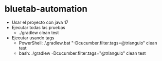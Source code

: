 # bluetab-automation

* Usar el proyecto con java 17
* Ejecutar todas las pruebas
  - ./gradlew clean test
* Ejecutar usando tags
  - PowerShell: .\gradlew.bat "-Dcucumber.filter.tags=@triangulo" clean test
  - bash: ./gradlew -Dcucumber.filter.tags="@triangulo" clean test

